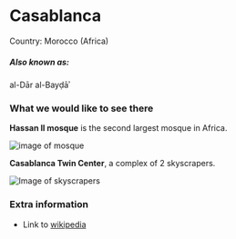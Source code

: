 # Casablanca

Country: Morocco (Africa)

##### Also known as:
al-Dār al-Bayḍāʾ

### What we would like to see there

**Hassan II mosque** is the second largest mosque in Africa.

![image of mosque](https://upload.wikimedia.org/wikipedia/en/thumb/c/ce/Hassan_II_mosque%2C_Casablanca_2.jpg/500px-Hassan_II_mosque%2C_Casablanca_2.jpg)

**Casablanca Twin Center**, a complex of 2 skyscrapers.

![Image of skyscrapers](https://upload.wikimedia.org/wikipedia/en/thumb/f/ff/Twin_Center_2.jpg/500px-Twin_Center_2.jpg)

### Extra information

- Link to [wikipedia](https://en.wikipedia.org/wiki/Casablanca)
